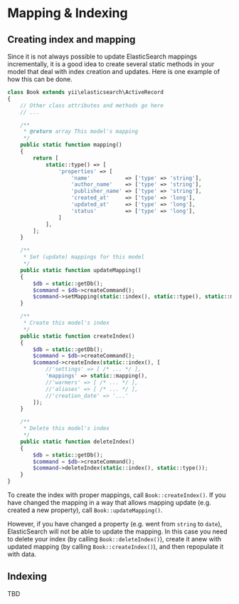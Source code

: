 Mapping & Indexing
==================

## Creating index and mapping

Since it is not always possible to update ElasticSearch mappings incrementally, it is a good idea to create several static methods in your model that deal with index creation and updates. Here is one example of how this can be done.

```php
class Book extends yii\elasticsearch\ActiveRecord
{
    // Other class attributes and methods go here
    // ...

    /**
     * @return array This model's mapping
     */
    public static function mapping()
    {
        return [
            static::type() => [
                'properties' => [
                    'name'           => ['type' => 'string'],
                    'author_name'    => ['type' => 'string'],
                    'publisher_name' => ['type' => 'string'],
                    'created_at'     => ['type' => 'long'],
                    'updated_at'     => ['type' => 'long'],
                    'status'         => ['type' => 'long'],
                ]
            ],
        ];
    }

    /**
     * Set (update) mappings for this model
     */
    public static function updateMapping()
    {
        $db = static::getDb();
        $command = $db->createCommand();
        $command->setMapping(static::index(), static::type(), static::mapping());
    }

    /**
     * Create this model's index
     */
    public static function createIndex()
    {
        $db = static::getDb();
        $command = $db->createCommand();
        $command->createIndex(static::index(), [
            //'settings' => [ /* ... */ ],
            'mappings' => static::mapping(),
            //'warmers' => [ /* ... */ ],
            //'aliases' => [ /* ... */ ],
            //'creation_date' => '...'
        ]);
    }

    /**
     * Delete this model's index
     */
    public static function deleteIndex()
    {
        $db = static::getDb();
        $command = $db->createCommand();
        $command->deleteIndex(static::index(), static::type());
    }
}
```

To create the index with proper mappings, call `Book::createIndex()`. If you have changed the mapping in a way that allows mapping update (e.g. created a new property), call `Book::updateMapping()`.

However, if you have changed a property (e.g. went from `string` to `date`), ElasticSearch will not be able to update the mapping. In this case you need to delete your index (by calling `Book::deleteIndex()`), create it anew with updated mapping (by calling `Book::createIndex()`), and then repopulate it with data.  

## Indexing
TBD
